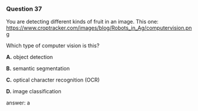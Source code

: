 ### Question 37

You are detecting different kinds of fruit in an image. This one: https://www.croptracker.com/images/blog/Robots_in_Ag/computervision.png

Which type of computer vision is this?

**A.** object detection

**B.** semantic segmentation

**C.** optical character recognition (OCR)

**D.** image classification

answer: a

